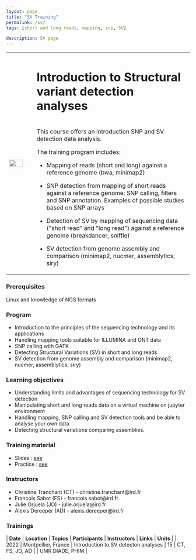 ```yaml
---
layout: page
title: "SV Training"
permalink: /sv/
tags: [short and long reads, mapping, snp, SV]

description: SV page
---
```

<table class="table-contact">
<tr>
<td width="15%"><img width="80%" src="{{ site.url }}/images/trainings-ont.png" alt="" />
</td>
<td>
<h1> Introduction to Structural variant detection analyses</h1><br />
This course offers an introduction SNP and SV detection data analysis. 

The training program includes:

* Mapping of reads (short and long) against a reference genome (bwa, minimap2)

* SNP detection from mapping of short reads against a reference genome: SNP calling, filters and SNP annotation. Examples of possible studies based on SNP arrays

* Detection of SV by mapping of sequencing data ("short read" and "long read") against a reference genome (breakdancer, sniffle)

* SV detection from genome assembly and comparison (minimap2, nucmer, assemblytics, siry)

</td>
</tr>
</table>

### Prerequisites
Linux and knowledge of NGS formats 
<div id="colonne1">
<h3>Program</h3>
<ul>
<li>Introduction to the principles of the sequencing technology and its applications</li>
<li>Handling mapping tools suitable for ILLUMINA and ONT data</li>
<li>SNP calling with GATK</li>
<li>Detecting Structural Variations (SV) in short and long reads</li>
<li>SV detection from genome assembly and comparison (minimap2, nucmer, assemblytics, siry) </li>
</ul>
</div>


<div id="colonne2">
<h3>Learning objectives</h3>
<ul>
<li>Understanding limits and advantages of sequencing technology for SV detection</li>
<li>Manipulating short and long reads data on a virtual machine on jupyter environment</li>
<li>Handling mapping, SNP calling and SV detection tools and be able to analyse your own data</li> 
<li>Detecting structural variations comparing assemblies. </li>

</ul>
</div>


<div id="colonne3">
<h3>Training material</h3>
<ul>
<li>Slides : <a target="_blank" href="https://github.com/SouthGreenPlatform/training_SV_teaching/tree/2022/Topo/">see</a></li>
<li>Practice : <a target="_blank" href="https://github.com/SouthGreenPlatform/training_SV_teaching/tree/2022">see</a> </li>
</ul>
</div>

<div id="nextInline" class="clearfix">
<h3>Instructors</h3>
<ul>
    <li>Christine Tranchant (CT) - christine.tranchant@ird.fr </li>
    <li>Francois Sabot (FS) - francois.sabot@ird.fr </li>
    <li>Julie Orjuela (JO) - julie.orjuela@ird.fr</li>
    <li>Alexis Dereeper (AD) - alexis.dereeper@ird.fr </li>
</ul>
</div>

### Trainings
 
| **Date** | **Location** | **Topics** | **Participants** | **Instructors** | **Links** | **Units** |
| 2022 | Montpellier, France |  Introduction to SV detecton analyses | 15 | CT, FS, JO, AD | | UMR DIADE, PHIM  |
